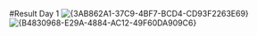 #Result Day 1
![{3AB862A1-37C9-4BF7-BCD4-CD93F2263E69}](https://github.com/user-attachments/assets/9916ae57-bd0b-4427-95eb-e953202dc5a6)
![{B4830968-E29A-4884-AC12-49F60DA909C6}](https://github.com/user-attachments/assets/40fb4d5e-8163-4858-b9da-77f07fb32f4c)
